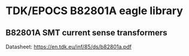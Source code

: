 # TDK/EPOCS B82801A eagle library

## B82801A SMT current sense transformers
Datasheet: https://en.tdk.eu/inf/85/ds/b82801a.pdf 
